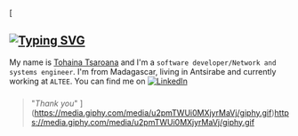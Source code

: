 [
## [![Typing SVG](https://readme-typing-svg.demolab.com?font=Fira+Code&size=23&pause=100&color=7827F7&width=435&lines=Hi+there!%F0%9F%91%8B)](https://git.io/typing-svg)

My name is [Tohaina Tsaroana](https://github.com/tohainatsaroana) and I'm a `software developer/Network and systems engineer`. I'm from Madagascar, living in Antsirabe and currently working at `ALTEE`. You can find me on [![LinkedIn][3.2]][3]

<!-- <img  src="./developer.gif" height="290px" align="center" /> -->


<!-- links to social media icons -->

<!-- icons with padding -->

[2.1]: http://i.imgur.com/0o48UoR.png (github icon with padding)

<!-- icons without padding -->

[2.2]: http://i.imgur.com/9I6NRUm.png (github icon without padding)
[3.2]: https://raw.githubusercontent.com/MartinHeinz/MartinHeinz/master/linkedin-3-16.png (LinkedIn icon without padding)


<!-- links to your social media accounts -->

[2]: https://github.com/tohainatsaroana
[3]: https://www.linkedin.com/in/tohainatsaroana/
###
> "*Thank you*"
](https://media.giphy.com/media/u2pmTWUi0MXjyrMaVj/giphy.gif)https://media.giphy.com/media/u2pmTWUi0MXjyrMaVj/giphy.gif
